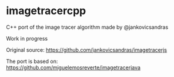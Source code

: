 # imagetracercpp
C++ port of the image tracer algorithm made by @jankovicsandras

Work in progress

Original source: https://github.com/jankovicsandras/imagetracerjs

The port is based on: https://github.com/miguelemosreverte/imagetracerjava
